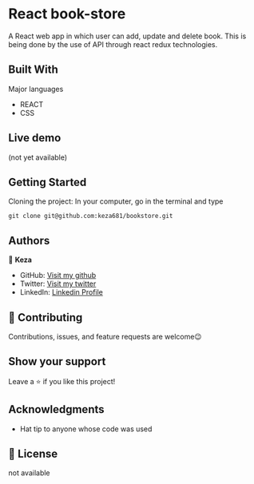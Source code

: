# React book-store
A React web app in which user can add, update and delete book. This is being done by the use of API through react redux technologies.

## Built With

 Major languages
- REACT
- CSS

## Live demo
(not yet available)


## Getting Started
 Cloning the project: In your computer, go in the terminal and type
```
git clone git@github.com:keza681/bookstore.git 
```

## Authors

👤 **Keza**

- GitHub: [Visit my github](https://github.com/keza681)
- Twitter: [Visit my twitter](https://twitter.com/LKeza19)
- LinkedIn: [Linkedin Profile](https://www.linkedin.com/in/linda-keza-a10150218/)



## 🤝 Contributing

Contributions, issues, and feature requests are welcome😉


## Show your support

Leave a ⭐️ if you like this project!

## Acknowledgments

- Hat tip to anyone whose code was used

## 📝 License

not available

